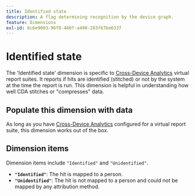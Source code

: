 ```yaml
---
title: Identified state
description: A flag determining recognition by the device graph.
feature: Dimensions
exl-id: 8c6e9003-96f8-460f-a490-203f67be6337
---
```

# Identified state

The 'Identified state' dimension is specific to [Cross-Device Analytics](../cda/overview.md) virtual report suites. It reports if hits are identified (stitched) or not by the system at the time the report is run. This dimension is helpful in understanding how well CDA stitches or "compresses" data.

## Populate this dimension with data

As long as you have [Cross-Device Analytics](../cda/overview.md) configured for a virtual report suite, this dimension works out of the box.

## Dimension items

Dimension items include `"Identified"` and `"Unidentified"`.

* **`"Identified"`**: The hit is mapped to a person.
* **`"Unidentified"`**: The hit is not mapped to a person and could not be mapped by any attribution method.

